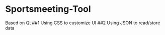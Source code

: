 # Sportsmeeting-Tool
 Based on Qt
 ##1 Using CSS to customize UI
 ##2 Using JSON to read/store data

